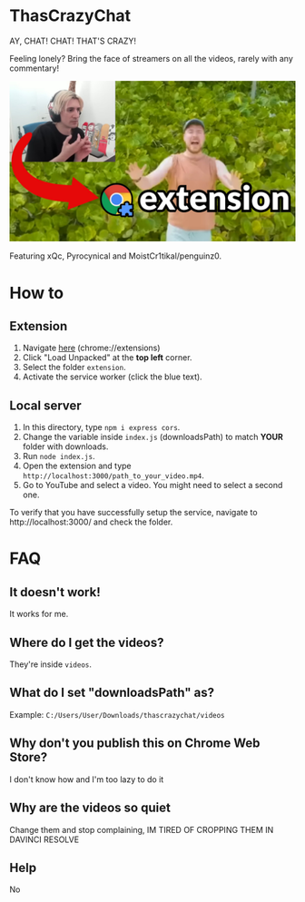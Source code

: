 # ThasCrazyChat
AY, CHAT! CHAT! THAT'S CRAZY!

Feeling lonely? Bring the face of streamers on all the videos, rarely with any commentary!

<img src='assets/image.jpg'>

Featuring xQc, Pyrocynical and MoistCr1tikal/penguinz0.

# How to
## Extension
1. Navigate [here](chrome://extensions) (chrome://extensions)
2. Click "Load Unpacked" at the **top left** corner.
3. Select the folder `extension`.
4. Activate the service worker (click the blue text).

## Local server
1. In this directory, type `npm i express cors`.
2. Change the variable inside `index.js` (downloadsPath) to match **YOUR** folder with downloads.
3. Run `node index.js`.
4. Open the extension and type `http://localhost:3000/path_to_your_video.mp4`.
5. Go to YouTube and select a video. You might need to select a second one.


To verify that you have successfully setup the service, navigate to http://localhost:3000/ and check the folder.

# FAQ
## It doesn't work!
It works for me.

## Where do I get the videos?
They're inside `videos`.

## What do I set "downloadsPath" as?
Example: `C:/Users/User/Downloads/thascrazychat/videos`

## Why don't you publish this on Chrome Web Store?
I don't know how and I'm too lazy to do it

## Why are the videos so quiet
Change them and stop complaining, IM TIRED OF CROPPING THEM IN DAVINCI RESOLVE
## Help
No